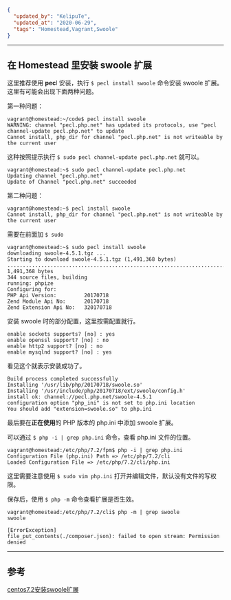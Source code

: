 ```json
{
  "updated_by": "KelipuTe",
  "updated_at": "2020-06-29",
  "tags": "Homestead,Vagrant,Swoole"
}
```

---

## 在 Homestead 里安装 swoole 扩展

这里推荐使用 **pec**l 安装，执行 `$ pecl install swoole` 命令安装 swoole 扩展。这里有可能会出现下面两种问题。

第一种问题：

```
vagrant@homestead:~/code$ pecl install swoole
WARNING: channel "pecl.php.net" has updated its protocols, use "pecl channel-update pecl.php.net" to update
Cannot install, php_dir for channel "pecl.php.net" is not writeable by the current user
```

这种按照提示执行 `$ sudo pecl channel-update pecl.php.net` 就可以。

```
vagrant@homestead:~$ sudo pecl channel-update pecl.php.net
Updating channel "pecl.php.net"
Update of Channel "pecl.php.net" succeeded
```

第二种问题：

```
vagrant@homestead:~$ pecl install swoole
Cannot install, php_dir for channel "pecl.php.net" is not writeable by the current user
```

需要在前面加 `$ sudo`

```
vagrant@homestead:~$ sudo pecl install swoole
downloading swoole-4.5.1.tgz ...
Starting to download swoole-4.5.1.tgz (1,491,368 bytes)
......................................................................................................................................................................................................................................................................................................done: 1,491,368 bytes
344 source files, building
running: phpize
Configuring for:
PHP Api Version:         20170718
Zend Module Api No:      20170718
Zend Extension Api No:   320170718
```

安装 swoole 时的部分配置，这里按需配置就行。

```
enable sockets supports? [no] : yes
enable openssl support? [no] : no
enable http2 support? [no] : no
enable mysqlnd support? [no] : yes
```

看见这个就表示安装成功了。

```
Build process completed successfully
Installing '/usr/lib/php/20170718/swoole.so'
Installing '/usr/include/php/20170718/ext/swoole/config.h'
install ok: channel://pecl.php.net/swoole-4.5.1
configuration option "php_ini" is not set to php.ini location
You should add "extension=swoole.so" to php.ini
```

最后要在**正在使用**的 PHP 版本的 php.ini 中添加 swoole 扩展。

可以通过 `$ php -i | grep php.ini` 命令，查看 php.ini 文件的位置。

```
vagrant@homestead:/etc/php/7.2/fpm$ php -i | grep php.ini
Configuration File (php.ini) Path => /etc/php/7.2/cli
Loaded Configuration File => /etc/php/7.2/cli/php.ini
```

这里需要注意使用 `$ sudo vim php.ini` 打开并编辑文件，默认没有文件的写权限。

保存后，使用 `$ php -m`  命令查看扩展是否生效。

```
vagrant@homestead:/etc/php/7.2/cli$ php -m | grep swoole
swoole
```

```
[ErrorException]
file_put_contents(./composer.json): failed to open stream: Permission denied
```



---

## 参考

[centos7.2安装swoole扩展](https://www.jianshu.com/p/fa2cbf1a9e26)